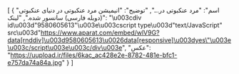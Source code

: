 [
  {
    "اسم": "مرد عنکبوتی در...",
    "توضیح": "انیمیشن مرد عنکبوتی در دنیای عنکبوتی (دوبله فارسی) سانسور شده.",
    "لینک": "\u003cdiv id\u003d\"9580605613\"\u003e\u003cscript type\u003d\"text/JavaScript\" src\u003d\"https://www.aparat.com/embed/wlV9G?data[rnddiv]\u003d9580605613\u0026data[responsive]\u003dyes\"\u003e\u003c/script\u003e\u003c/div\u003e",
    "عکس": "https://uupload.ir/files/6kac_ac428e2e-8782-481e-bfc1-e757da74a84a.jpg"
  }
]
